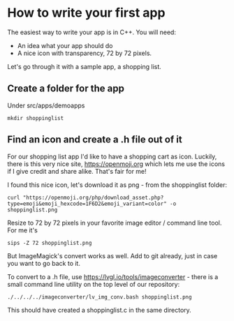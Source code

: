 # How to write your first app
The easiest way to write your app is in C++. You will need:

 - An idea what your app should do
 - A nice icon with transparency, 72 by 72 pixels.

 Let's go through it with a sample app, a shopping list.

 ## Create a folder for the app
 Under src/apps/demoapps
 
    mkdir shoppinglist

 ## Find an icon and create a .h file out of it
 For our shopping list app I'd like to have a shopping cart as icon. Luckily, there is this
 very nice site, https://openmoji.org which lets me use the icons if I give credit and share alike.
 That's fair for me!

 I found this nice icon, let's download it as png - from the shoppinglist folder:

    curl "https://openmoji.org/php/download_asset.php?type=emoji&emoji_hexcode=1F6D2&emoji_variant=color" -o shoppinglist.png

Resize to 72 by 72 pixels in your favorite image editor / command line tool. For me it's

    sips -Z 72 shoppinglist.png

But ImageMagick's convert works as well. Add to git already, just in case you want to go back to it.

To convert to a .h file, use https://lvgl.io/tools/imageconverter - there is a small command line utility on the top level of our repository:

    ./../../../imageconverter/lv_img_conv.bash shoppinglist.png

This should have created a shoppinglist.c in the same directory.

